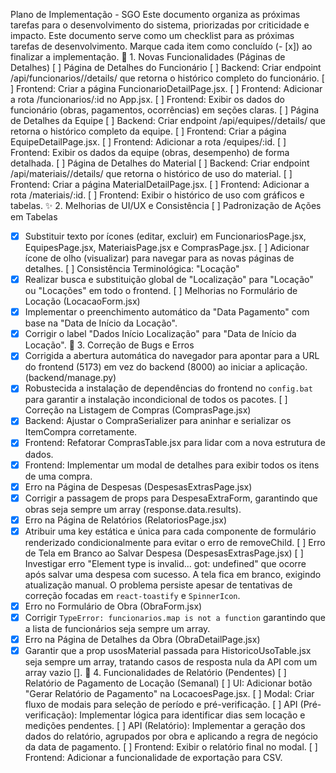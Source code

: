 Plano de Implementação - SGO
Este documento organiza as próximas tarefas para o desenvolvimento do sistema, priorizadas por criticidade e impacto.
Este documento serve como um checklist para as próximas tarefas de desenvolvimento. Marque cada item como concluído (- [x]) ao finalizar a implementação.
🎯 1. Novas Funcionalidades (Páginas de Detalhes)
[ ] Página de Detalhes do Funcionário
[ ] Backend: Criar endpoint /api/funcionarios/<id>/details/ que retorna o histórico completo do funcionário.
[ ] Frontend: Criar a página FuncionarioDetailPage.jsx.
[ ] Frontend: Adicionar a rota /funcionarios/:id no App.jsx.
[ ] Frontend: Exibir os dados do funcionário (obras, pagamentos, ocorrências) em seções claras.
[ ] Página de Detalhes da Equipe
[ ] Backend: Criar endpoint /api/equipes/<id>/details/ que retorna o histórico completo da equipe.
[ ] Frontend: Criar a página EquipeDetailPage.jsx.
[ ] Frontend: Adicionar a rota /equipes/:id.
[ ] Frontend: Exibir os dados da equipe (obras, desempenho) de forma detalhada.
[ ] Página de Detalhes do Material
[ ] Backend: Criar endpoint /api/materiais/<id>/details/ que retorna o histórico de uso do material.
[ ] Frontend: Criar a página MaterialDetailPage.jsx.
[ ] Frontend: Adicionar a rota /materiais/:id.
[ ] Frontend: Exibir o histórico de uso com gráficos e tabelas.
✨ 2. Melhorias de UI/UX e Consistência
[ ] Padronização de Ações em Tabelas
- [x] Substituir texto por ícones (editar, excluir) em FuncionariosPage.jsx, EquipesPage.jsx, MateriaisPage.jsx e ComprasPage.jsx.
[ ] Adicionar ícone de olho (visualizar) para navegar para as novas páginas de detalhes.
[ ] Consistência Terminológica: "Locação"
- [x] Realizar busca e substituição global de "Localização" para "Locação" ou "Locações" em todo o frontend.
[ ] Melhorias no Formulário de Locação (LocacaoForm.jsx)
- [x] Implementar o preenchimento automático da "Data Pagamento" com base na "Data de Início da Locação".
- [x] Corrigir o label "Dados Início Localização" para "Data de Início da Locação".
🐛 3. Correção de Bugs e Erros
- [x] Corrigida a abertura automática do navegador para apontar para a URL do frontend (5173) em vez do backend (8000) ao iniciar a aplicação. (backend/manage.py)
- [x] Robustecida a instalação de dependências do frontend no `config.bat` para garantir a instalação incondicional de todos os pacotes.
[ ] Correção na Listagem de Compras (ComprasPage.jsx)
- [x] Backend: Ajustar o CompraSerializer para aninhar e serializar os ItemCompra corretamente.
- [x] Frontend: Refatorar ComprasTable.jsx para lidar com a nova estrutura de dados.
- [x] Frontend: Implementar um modal de detalhes para exibir todos os itens de uma compra.
- [x] Erro na Página de Despesas (DespesasExtrasPage.jsx)
- [x] Corrigir a passagem de props para DespesaExtraForm, garantindo que obras seja sempre um array (response.data.results).
- [x] Erro na Página de Relatórios (RelatoriosPage.jsx)
- [x] Atribuir uma key estática e única para cada componente de formulário renderizado condicionalmente para evitar o erro de removeChild.
[ ] Erro de Tela em Branco ao Salvar Despesa (DespesasExtrasPage.jsx)
[ ] Investigar erro "Element type is invalid... got: undefined" que ocorre após salvar uma despesa com sucesso. A tela fica em branco, exigindo atualização manual. O problema persiste apesar de tentativas de correção focadas em `react-toastify` e `SpinnerIcon`.
- [x] Erro no Formulário de Obra (ObraForm.jsx)
- [x] Corrigir `TypeError: funcionarios.map is not a function` garantindo que a lista de funcionários seja sempre um array.
- [x] Erro na Página de Detalhes da Obra (ObraDetailPage.jsx)
- [x] Garantir que a prop usosMaterial passada para HistoricoUsoTable.jsx seja sempre um array, tratando casos de resposta nula da API com um array vazio [].
📅 4. Funcionalidades de Relatório (Pendentes)
[ ] Relatório de Pagamento de Locação (Semanal)
[ ] UI: Adicionar botão "Gerar Relatório de Pagamento" na LocacoesPage.jsx.
[ ] Modal: Criar fluxo de modais para seleção de período e pré-verificação.
[ ] API (Pré-verificação): Implementar lógica para identificar dias sem locação e medições pendentes.
[ ] API (Relatório): Implementar a geração dos dados do relatório, agrupados por obra e aplicando a regra de negócio da data de pagamento.
[ ] Frontend: Exibir o relatório final no modal.
[ ] Frontend: Adicionar a funcionalidade de exportação para CSV.
